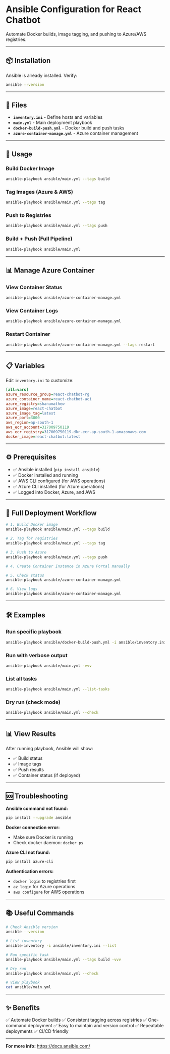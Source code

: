 # Ansible Configuration for React Chatbot

Automate Docker builds, image tagging, and pushing to Azure/AWS registries.

---

## 📦 Installation

Ansible is already installed. Verify:

```bash
ansible --version
```

---

## 📁 Files

- **`inventory.ini`** - Define hosts and variables
- **`main.yml`** - Main deployment playbook
- **`docker-build-push.yml`** - Docker build and push tasks
- **`azure-container-manage.yml`** - Azure container management

---

## 🚀 Usage

### Build Docker Image
```bash
ansible-playbook ansible/main.yml --tags build
```

### Tag Images (Azure & AWS)
```bash
ansible-playbook ansible/main.yml --tags tag
```

### Push to Registries
```bash
ansible-playbook ansible/main.yml --tags push
```

### Build + Push (Full Pipeline)
```bash
ansible-playbook ansible/main.yml
```

---

## 📊 Manage Azure Container

### View Container Status
```bash
ansible-playbook ansible/azure-container-manage.yml
```

### View Container Logs
```bash
ansible-playbook ansible/azure-container-manage.yml
```

### Restart Container
```bash
ansible-playbook ansible/azure-container-manage.yml --tags restart
```

---

## 📋 Variables

Edit `inventory.ini` to customize:

```ini
[all:vars]
azure_resource_group=react-chatbot-rg
azure_container_name=react-chatbot-aci
azure_registry=shanumathew
azure_image=react-chatbot
azure_image_tag=latest
azure_port=3000
aws_region=ap-south-1
aws_ecr_account=317009750119
aws_ecr_registry=317009750119.dkr.ecr.ap-south-1.amazonaws.com
docker_image=react-chatbot:latest
```

---

## ⚙️ Prerequisites

- ✅ Ansible installed (`pip install ansible`)
- ✅ Docker installed and running
- ✅ AWS CLI configured (for AWS operations)
- ✅ Azure CLI installed (for Azure operations)
- ✅ Logged into Docker, Azure, and AWS

---

## 🔄 Full Deployment Workflow

```bash
# 1. Build Docker image
ansible-playbook ansible/main.yml --tags build

# 2. Tag for registries
ansible-playbook ansible/main.yml --tags tag

# 3. Push to Azure
ansible-playbook ansible/main.yml --tags push

# 4. Create Container Instance in Azure Portal manually

# 5. Check status
ansible-playbook ansible/azure-container-manage.yml

# 6. View logs
ansible-playbook ansible/azure-container-manage.yml
```

---

## 🛠️ Examples

### Run specific playbook
```bash
ansible-playbook ansible/docker-build-push.yml -i ansible/inventory.ini
```

### Run with verbose output
```bash
ansible-playbook ansible/main.yml -vvv
```

### List all tasks
```bash
ansible-playbook ansible/main.yml --list-tasks
```

### Dry run (check mode)
```bash
ansible-playbook ansible/main.yml --check
```

---

## 📊 View Results

After running playbook, Ansible will show:
- ✅ Build status
- ✅ Image tags
- ✅ Push results
- ✅ Container status (if deployed)

---

## 🆘 Troubleshooting

**Ansible command not found:**
```bash
pip install --upgrade ansible
```

**Docker connection error:**
- Make sure Docker is running
- Check docker daemon: `docker ps`

**Azure CLI not found:**
```bash
pip install azure-cli
```

**Authentication errors:**
- `docker login` to registries first
- `az login` for Azure operations
- `aws configure` for AWS operations

---

## 📚 Useful Commands

```bash
# Check Ansible version
ansible --version

# List inventory
ansible-inventory -i ansible/inventory.ini --list

# Run specific task
ansible-playbook ansible/main.yml --tags build -vvv

# Dry run
ansible-playbook ansible/main.yml --check

# View playbook
cat ansible/main.yml
```

---

## ✨ Benefits

✅ Automate Docker builds
✅ Consistent tagging across registries
✅ One-command deployment
✅ Easy to maintain and version control
✅ Repeatable deployments
✅ CI/CD friendly

---

**For more info:** https://docs.ansible.com/

